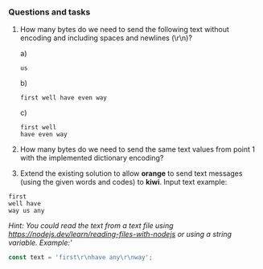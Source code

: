 ### Questions and tasks

1. How many bytes do we need to send the following text without encoding and
including spaces and newlines (\r\n)?

    a)
    ```
    us
    ```

    b)
    ```
    first well have even way
    ```

    c)
    ```
    first well
    have even way
    ```

2. How many bytes do we need to send the same text values from point 1 with the implemented dictionary encoding? 

3. Extend the existing solution to allow **orange** to send text messages (using the given words and codes) to **kiwi**. 
Input text example:

```
first
well have
way us any
```

_Hint: You could read the text from a text file using https://nodejs.dev/learn/reading-files-with-nodejs
or using a string variable. Example:'_
```js
const text = 'first\r\nhave any\r\nway';
```



